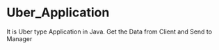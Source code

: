 # Uber_Application
It is Uber type Application in Java. Get the Data from Client and Send to Manager

